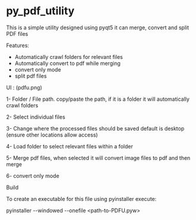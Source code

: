 # py_pdf_utility
This is a simple utility designed using pyqt5 it can merge, convert and split PDF files

Features:
- Automatically crawl folders for relevant files
- Automatically convert to pdf while merging
- convert only mode
- split pdf files

UI : (pdfu.png)

1- Folder / File path. copy/paste the path, if it is a folder it will automatically crawl folders

2- Select individual files

3- Change where the processed files should be saved default is desktop (ensure other locations allow access)

4- Load folder to select relevant files within a folder

5- Merge pdf files, when selected it will convert image files to pdf and then merge

6- convert only mode

Build

To create an executable for this file using pyinstaller 
execute:

pyinstaller --windowed --onefile <path-to-PDFU.pyw>

